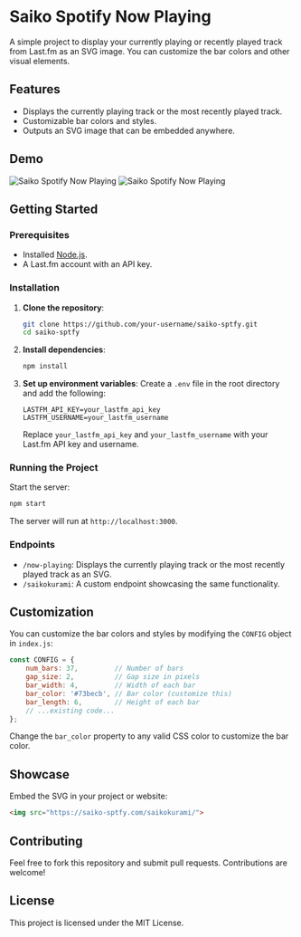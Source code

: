 # Saiko Spotify Now Playing

A simple project to display your currently playing or recently played track from Last.fm as an SVG image. You can customize the bar colors and other visual elements.

## Features
- Displays the currently playing track or the most recently played track.
- Customizable bar colors and styles.
- Outputs an SVG image that can be embedded anywhere.

## Demo
![Saiko Spotify Now Playing](https://saiko-sptfy.onrender.com/saikokurami/)
![Saiko Spotify Now Playing](https://saiko-sptfy.onrender.com/saikokurami/?bg=https://saikokurami.github.io/assets/sptfy-background.png)
## Getting Started

### Prerequisites
- Installed [Node.js](https://nodejs.org/).
- A Last.fm account with an API key.

### Installation
1. **Clone the repository**:
   ```bash
   git clone https://github.com/your-username/saiko-sptfy.git
   cd saiko-sptfy
   ```

2. **Install dependencies**:
   ```bash
   npm install
   ```

3. **Set up environment variables**:
   Create a `.env` file in the root directory and add the following:
   ```env
   LASTFM_API_KEY=your_lastfm_api_key
   LASTFM_USERNAME=your_lastfm_username
   ```

   Replace `your_lastfm_api_key` and `your_lastfm_username` with your Last.fm API key and username.

### Running the Project
Start the server:
```bash
npm start
```

The server will run at `http://localhost:3000`.

### Endpoints
- `/now-playing`: Displays the currently playing track or the most recently played track as an SVG.
- `/saikokurami`: A custom endpoint showcasing the same functionality.

## Customization

You can customize the bar colors and styles by modifying the `CONFIG` object in `index.js`:
```javascript
const CONFIG = {
    num_bars: 37,         // Number of bars
    gap_size: 2,          // Gap size in pixels
    bar_width: 4,         // Width of each bar
    bar_color: '#73becb', // Bar color (customize this)
    bar_length: 6,        // Height of each bar
    // ...existing code...
};
```

Change the `bar_color` property to any valid CSS color to customize the bar color.

## Showcase
Embed the SVG in your project or website:
```html
<img src="https://saiko-sptfy.com/saikokurami/">
```

## Contributing
Feel free to fork this repository and submit pull requests. Contributions are welcome!

## License
This project is licensed under the MIT License.
